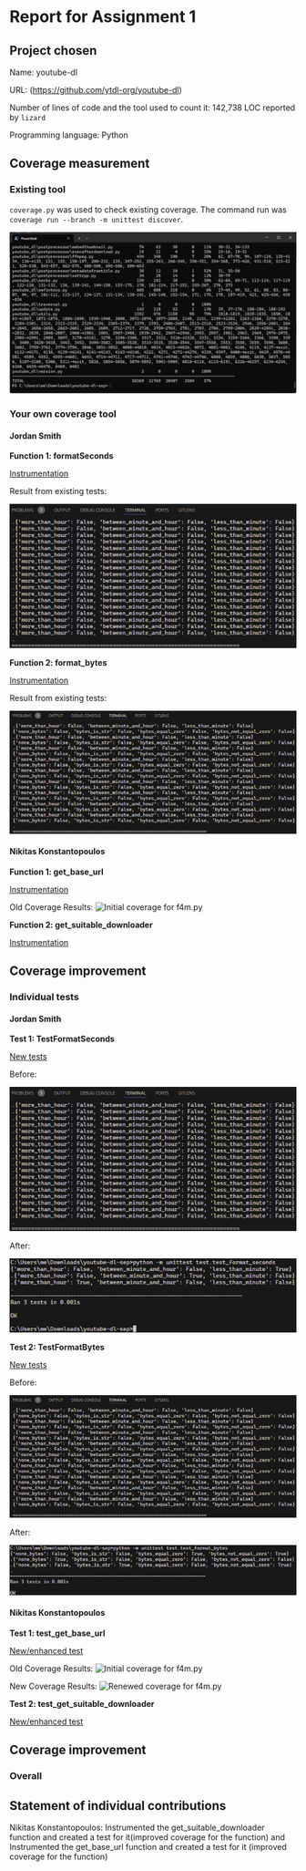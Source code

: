 ﻿# Report for Assignment 1

## Project chosen

Name: youtube-dl

URL: (https://github.com/ytdl-org/youtube-dl)

Number of lines of code and the tool used to count it: 142,738 LOC reported by `lizard`

Programming language: Python

## Coverage measurement

### Existing tool

`coverage.py` was used to check existing coverage. The command run was `coverage run --branch -m unittest discover`.

![Coverage report before changes](coverage_before.png)

### Your own coverage tool

<The following is supposed to be repeated for each group member>

#### Jordan Smith

**Function 1: formatSeconds**

[Instrumentation](https://github.com/rubellyte/youtube-dl-sep/commit/c11880381c947136ba251914cf5b943dfa331675)

Result from existing tests:

![Instrumentation result from existing tests](coverage_format_seconds_before.png)

**Function 2: format_bytes**

[Instrumentation](https://github.com/rubellyte/youtube-dl-sep/commit/9a24bc632543ca3642759776b3113a0989fccc6a)

Result from existing tests:

![Instrumentation result from existing tests](coverage_format_bytes_before.png)

#### Nikitas Konstantopoulos

**Function 1: get_base_url**

[Instrumentation](https://github.com/rubellyte/youtube-dl-sep/commit/fe2c02649b2105fcf4fe2cfa45de8182aa6f23e4)

Old Coverage Results:
![Initial coverage for f4m.py](inital_coverage_f4m.png)

**Function 2: get_suitable_downloader**

[Instrumentation](https://github.com/rubellyte/youtube-dl-sep/commit/fe2c02649b2105fcf4fe2cfa45de8182aa6f23e4)

## Coverage improvement

### Individual tests

<The following is supposed to be repeated for each group member>

#### Jordan Smith

**Test 1: TestFormatSeconds**

[New tests](https://github.com/rubellyte/youtube-dl-sep/commit/2a1cfe97089a3b40f4b36de4784cba7fcf5add2a)

Before:

![Instrumentation result from existing tests](coverage_format_seconds_before.png)

After:

![Instrumentation result from new tests](coverage_format_seconds_after.png)

**Test 2: TestFormatBytes**

[New tests](https://github.com/rubellyte/youtube-dl-sep/commit/f9d8f719a5c0a8c13c8a63223d5db1d28681628d)

Before:

![Instrumentation result from existing tests](coverage_format_bytes_before.png)

After:

![Instrumentation result from new tests](coverage_format_bytes_after.png)

#### Nikitas Konstantopoulos

**Test 1: test_get_base_url**

[New/enhanced test](https://github.com/rubellyte/youtube-dl-sep/commit/4608aad7a7522b296174b4c56d66adfac6fc20ee)

Old Coverage Results:
![Initial coverage for f4m.py](inital_coverage_f4m.png)

New Coverage Results:
![Renewed coverage for f4m.py](final_coverage_f4m.png)

**Test 2: test_get_suitable_downloader**

[New/enhanced test](https://github.com/rubellyte/youtube-dl-sep/commit/4608aad7a7522b296174b4c56d66adfac6fc20ee)

## Coverage improvement

### Overall


## Statement of individual contributions

<Write what each group member did>

Nikitas Konstantopoulos: Instrumented the get_suitable_downloader function and created a test for it(improved coverage for the function) and Instrumented the get_base_url function and created a test for it (improved coverage for the function) 